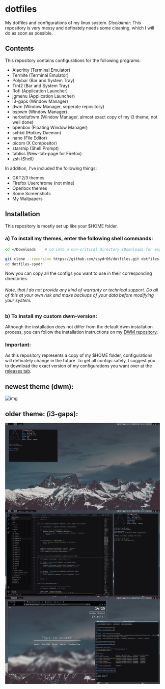 # dotfiles
My dotfiles and configurations of my linux system.
*Disclaimer:* This repository is very messy and definately needs some cleaning, which I will do as soon as possible.

## Contents
This repository contains configurations for the following programs:
* Alacritty (Terminal Emulator)
* Termite (Terminal Emulator)
* Polybar (Bar and System Tray)
* Tint2 (Bar and System Tray)
* Rofi (Application Launcher)
* jgmenu (Application Launcher)
* i3-gaps (Window Manager)
* dwm (Window Manager, seperate repository)
* bspwm (Window Manager)
* herbstluftwm (Window Manager, almost exact copy of my i3 theme, not well done)
* openbox (Floating Window Manager)
* sxhkd (Hotkey Daemon)
* nano (File Editor)
* picom (X Compositor)
* starship (Shell Prompt)
* tabliss (New-tab-page for Firefox)
* zsh (Shell)

In addition, I've included the following things:
* GKT2/3 themes
* Firefox Userchrome (not mine)
* Openbox themes
* Some Screenshots
* My Wallpapers

## Installation
This repository is mostly set up like your $HOME folder.

### a) To install my themes, enter the following shell commands:
```bash
cd ~/Downloads    # cd into a non-critical directory (Downloads for example)
```
```bash
git clone --recursive https://github.com/spydr06/dotfiles.git dotfiles-spydr
cd dotfiles-spydr
```
Now you can copy all the configs you want to use in their corresponding directories.
###### Note, that I do not provide any kind of warranty or technical support. Do all of this at your own risk and make backups of your data before modifying your system.

### b) To install my custom dwm-version:
Although the installation does not differ from the default dwm installation process, you can follow the installation instructions on my [DWM repository](https://github.com/spydr06/dwm-spydr).

### Important:
As this repository represents a copy of my $HOME folder, configurations will definately change in the future. To get all configs safely, I suggest you to download the exact version of my configurations you want over at the [releases tab](https://github.com/Spydr06/dotfiles/releases). 

## newest theme (dwm):
![img](https://github.com/Spydr06/dotfiles/blob/main/Screenshots/dwm%20Rice.png)

## older theme: (i3-gaps):
![img](https://github.com/Spydr06/dotfiles/blob/main/Screenshots/Rice%2003%20v2%20i3-gaps.png)
